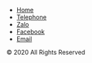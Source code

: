 
<!DOCTYPE HTML>
<html>
<head>
    <meta charset="utf-8" />
    <meta name="author" content="Script Tutorials" />
    <title>Stylish responsive footer | Script Tutorials</title>
    <meta name="viewport" content="width=device-width, initial-scale=1.0, maximum-scale=1.0, user-scalable=no">
    <!-- css font and stylesheet -->
    <link href="css/styles.css" rel="stylesheet">
</head>
<body>
    <!-- Your custom main content is here -->
    <footer>
        <div class="splitter"></div>
        <ul>
            <!-- three footer columns are here -->
        </ul>
     <div class="bar">
            <div class="bar-wrap">
                <ul class="links"> <!-- footer menu -->
                    <li><a href="#">Home</a></li>
                    <li><a href="#">Telephone</a></li>
                    <li><a href="#">Zalo</a></li>
                    <li><a href="#">Facebook</a></li>
                    <li><a href="#">Email</a></li>
                </ul>
                <div class="social">
                    <!-- social icons are here -->
                </div>
                <div class="clear"></div>
                <div class="copyright">&copy;  2020 All Rights Reserved</div>
            </div>
        </div>
    </footer>
</body>
</html>
<ul>
